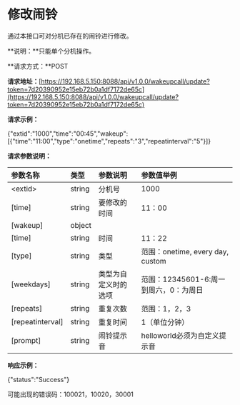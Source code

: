 # 修改闹铃

通过本接口可对分机已存在的闹铃进行修改。

**说明：**只能单个分机操作。

**请求方式：**POST

**请求地址：**[https://192.168.5.150:8088/api/v1.0.0/wakeupcall/update?token=7d20390952e15eb72b0a1df7172de65c](https://192.168.5.150:8088/api/v1.0.0/wakeupcall/update?token=7d20390952e15eb72b0a1df7172de65c)

**请求示例：**

{"extid":"1000","time":"00:45","wakeup":\[{"time":"11:00","type":"onetime","repeats":"3","repeatinterval":"5"}\]}

**请求参数说明：**

| 参数名称 | 类型 | 参数说明 | 参数值举例 |
| :--- | :--- | :--- | :--- |
| &lt;extid&gt; | string | 分机号 | 1000 |
| \[time\] | string | 要修改的时间 | 11：00 |
| \[wakeup\] | object |  |  |
| \[time\] | string | 时间 | 11：22 |
| \[type\] | string | 类型 | 范围：onetime, every day, custom |
| \[weekdays\] | string | 类型为自定义时的选项 | 范围：12345601-6:周一到周六，0：为周日 |
| \[repeats\] | string | 重复次数 | 范围：1，2，3 |
| \[repeatinterval\] | string | 重复时间 | 1（单位分钟） |
| \[prompt\] | string | 闹铃提示音 | helloworld必须为自定义提示音 |

**响应示例：**

{"status":"Success"}

可能出现的错误码：100021，10020，30001

